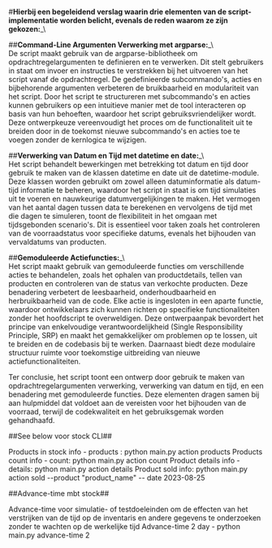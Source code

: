 #**Hierbij een begeleidend verslag waarin drie elementen van de script-implementatie worden belicht, evenals de reden waarom ze zijn gekozen:**_\

##**Command-Line Argumenten Verwerking met argparse:**_\  
De script maakt gebruik van de argparse-bibliotheek
om opdrachtregelargumenten te definieren en te verwerken. Dit stelt gebruikers in staat om invoer 
en instructies te verstrekken bij het uitvoeren van het script vanaf de opdrachtregel. 
De gedefinieerde subcommando's, acties en bijbehorende argumenten verbeteren de bruikbaarheid en modulariteit van het script. 
Door het script te structureren met subcommando's en acties kunnen gebruikers op een intuitieve manier 
met de tool interacteren op basis van hun behoeften, waardoor het script gebruiksvriendelijker wordt. 
Deze ontwerpkeuze vereenvoudigt het proces om de functionaliteit uit te breiden 
door in de toekomst nieuwe subcommando's en acties toe te voegen zonder de kernlogica te wijzigen.

##**Verwerking van Datum en Tijd met datetime en date:**_\  
Het script behandelt bewerkingen met betrekking tot 
datum en tijd door gebruik te maken van de klassen datetime en date uit de datetime-module. Deze klassen 
worden gebruikt om zowel alleen datuminformatie als datum-tijd informatie te beheren, 
waardoor het script in staat is om tijd simulaties uit te voeren en nauwkeurige datumvergelijkingen te maken. 
Het vermogen van het aantal dagen tussen data te berekenen en vervolgens de tijd met die dagen te simuleren, 
toont de flexibiliteit in het omgaan met tijdsgebonden scenario's. Dit is essentieel voor taken zoals het 
controleren van de voorraadstatus voor specifieke datums, evenals het bijhouden van vervaldatums van producten.

##**Gemoduleerde Actiefuncties:**_\  
Het script maakt gebruik van gemoduleerde functies om verschillende acties 
te behandelen, zoals het ophalen van productdetails, tellen van producten en controleren van de status 
van verkochte producten. Deze benadering verbetert de leesbaarheid, onderhoudbaarheid en herbruikbaarheid 
van de code. Elke actie is ingesloten in een aparte functie, waardoor ontwikkelaars zich kunnen richten op 
specifieke functionaliteiten zonder het hoofdscript te overweldigen. Deze ontwerpaanpak bevordert het principe 
van enkelvoudige verantwoordelijkheid (Single Responsibility Principle, SRP) en maakt het gemakkelijker
om problemen op te lossen, uit te breiden en de codebasis bij te werken. Daarnaast biedt deze modulaire 
structuur ruimte voor toekomstige uitbreiding van nieuwe actiefunctionaliteiten.

Ter conclusie, het script toont een ontwerp door gebruik te maken van opdrachtregelargumenten verwerking, 
verwerking van datum en tijd, en een benadering met gemoduleerde functies. 
Deze elementen dragen samen bij aan hulpmiddel dat voldoet aan de vereisten voor het bijhouden van de voorraad, 
terwijl de codekwaliteit en het gebruiksgemak worden gehandhaafd.


##See below voor stock CLI##  

Products in stock info - products : python main.py action products
Products count info - count: python main.py action count
Product details info - details: python main.py action details
Product sold info: python main.py action sold --product "product_name" -- date 2023-08-25

##Advance-time mbt stock##  

Advance-time voor simulatie- of testdoeleinden om de effecten van het verstrijken van de 
tijd op de inventaris en andere gegevens te onderzoeken zonder te wachten op de werkelijke tijd
Advance-time 2 day - python main.py advance-time 2

